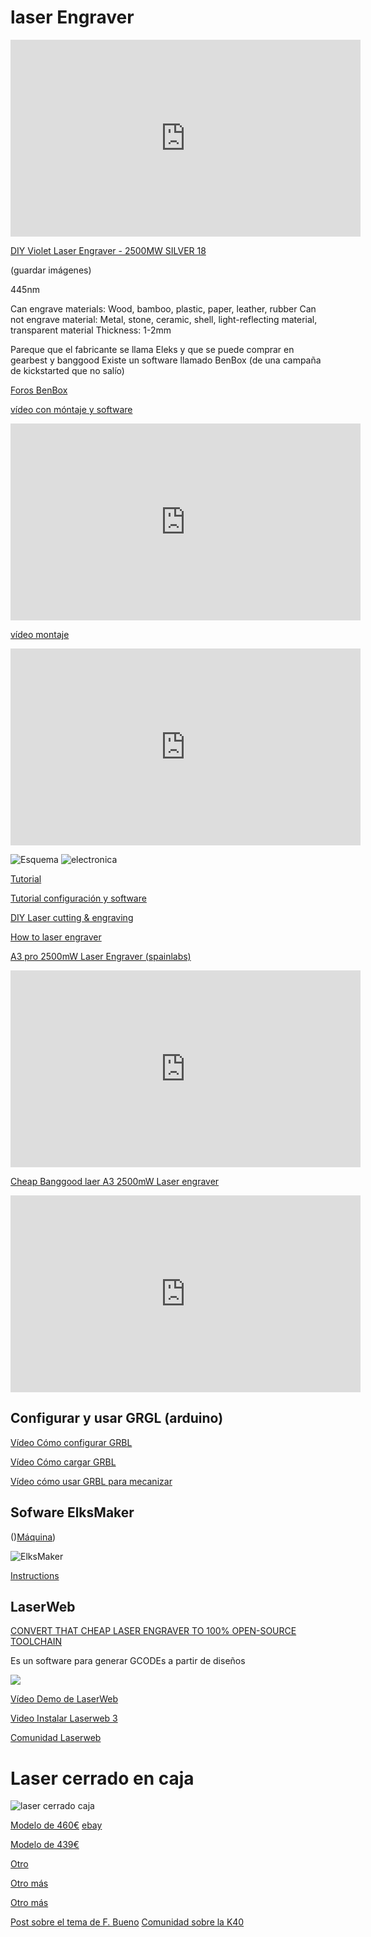 # laser Engraver



<iframe width="560" height="315" src="https://www.youtube.com/embed/9PijjOQbtZo" frameborder="0" allowfullscreen></iframe>


[DIY Violet Laser Engraver  -  2500MW  SILVER 18](http://www.gearbest.com/3d-printers-3d-printer-kits/pp_364360.html)

(guardar imágenes)

445nm

Can engrave materials: Wood, bamboo, plastic, paper, leather, rubber
Can not engrave material: Metal, stone, ceramic, shell, light-reflecting material, transparent material
Thickness: 1-2mm

Pareque que el fabricante se llama Eleks y que se puede comprar en gearbest y banggood
Existe un software llamado BenBox (de una campaña de kickstarted que no salío)

[Foros BenBox](http://www.benboxlaser.us/)

[vídeo con móntaje y software](https://www.youtube.com/watch?v=Q0K2aK_9P6o)

<iframe width="560" height="315" src="https://www.youtube.com/embed/Q0K2aK_9P6o" frameborder="0" allowfullscreen></iframe>

[vídeo montaje](https://www.youtube.com/watch?v=TtmWrU1u9FY)

<iframe width="560" height="315" src="https://www.youtube.com/embed/TtmWrU1u9FY" frameborder="0" allowfullscreen></iframe>

![Esquema](http://www.soonwell.com/ebay_file/pretty-pic/2%20axis%20board-5.jpg)
![electronica](http://i.ebayimg.com/images/i/252291333856-0-1/s-l1000.jpg)

[Tutorial](http://www.instructables.com/id/Benbox-With-Eleks-Laser-Engraver-GearBest-Banggood/step1/Hints-Clarifications-for-the-How-to-Laser-engraver/)

[Tutorial configuración y software](http://www.instructables.com/id/Configurando-La-Grabadora-Laser-Benbox-DIY/)

[DIY Laser  cutting & engraving](http://www.instructables.com/id/Laser-Engraved-Bookmark-With-a-Cheap-Laser-Engrave/?utm_source=pdf&utm_campaign=related)

[How to laser engraver](http://www.instructables.com/id/How-To-Laser-Cutter/)


[A3 pro 2500mW Laser Engraver (spainlabs)](https://www.youtube.com/embed/By-HUSAuZzs)

<iframe width="560" height="315" src="https://www.youtube.com/embed/By-HUSAuZzs" frameborder="0" allowfullscreen></iframe>


[Cheap Banggood laer A3 2500mW Laser engraver](https://www.youtube.com/watch?v=xw68spyDXfk)

<iframe width="560" height="315" src="https://www.youtube.com/embed/xw68spyDXfk" frameborder="0" allowfullscreen></iframe>

## Configurar y usar GRGL (arduino)



[Vídeo Cómo configurar GRBL](https://www.youtube.com/watch?v=zf2RbZb45gw)

[Vídeo Cómo cargar GRBL](https://www.youtube.com/watch?annotation_id=annotation_3187048669&feature=iv&src_vid=zf2RbZb45gw&v=0NEhhZAA8pg)

[Vídeo cómo usar GRBL para mecanizar](https://www.youtube.com/watch?v=_QG86v7_qo0)

## Sofware ElksMaker

()[Máquina](https://www.banggood.com/2500mW-A3-30x40cm-Desktop-DIY-Violet-Laser-Engraver-Picture-CNC-Printer-Assembling-Kits-p-1003863.html))

![ElksMaker](http://eleksmakeross.oss-ap-southeast-1.aliyuncs.com/forum/1dddb31b-26d3-49f7-8b11-33361542d6f8.png)

[Instructions](http://forum.eleksmaker.com/topic/114/elekscam%E4%B8%A8download-instruction)


## LaserWeb

[CONVERT THAT CHEAP LASER ENGRAVER TO 100% OPEN-SOURCE TOOLCHAIN](http://hackaday.com/2016/12/23/convert-that-cheap-laser-engraver-to-100-open-source-toolchain/)

Es un software para generar GCODEs a partir de diseños

![](https://lh3.googleusercontent.com/-jHF-euNxqdQ/WBIqgPrUurI/AAAAAAAABRk/lErxYoaLlqcyOQK8chAP4e4QMFZmN8kzQCJoC/w584-h315-rw/selection.gif)

[Vídeo Demo de LaserWeb](https://www.youtube.com/watch?v=s3iyZzqiFXQ&index=2&list=PL1JTb6-HQgOyc1eM6eX4v0tdSYpXFLYNT)

[Video Instalar Laserweb 3](https://www.youtube.com/watch?v=ZGu3gR9As9k&feature=autoshare)

[Comunidad Laserweb](https://plus.google.com/communities/115879488566665599508)

# Laser cerrado en caja

![laser cerrado caja](http://www.east-signs.com/u_file/images/16_10_14/6376934d97.jpg)

[Modelo de 460€](http://www.east-signs.com/products/small-machine-parts/for-stamp-making/mini-desktop-3020-40w-co2-laser-engraving-cutting-machine-1249.html) [ebay](http://www.ebay.es/itm/182178830081)

[Modelo de 439€](https://www.amazon.com/Mophorn-Engraving-Machine-Engraver-200X300mm/dp/B01HUW512C/ref=as_nsa_da_sm_n_au_dka_ES_pr_da_0_0?sigts=1486938931626&sig=554f36c526eefa2fd0c40bc852c3db48341605ad&adId=B01HUW512C&creativeASIN=B01HUW512C&linkId=ae7bee8ddac91caba3ef919b393a0958&tag=whodotis-20&linkCode=w47&ref-refURL=https%3A%2F%2Fwho.is%2Fwhois%2Fugr.es&slotNum=0&imprToken=a6ca9VDMGUUe3om1DLBysA&th=1)

[Otro](https://www.amazon.com/dp/B011QE1L5G?psc=1)

[Otro más](https://www.amazon.com/Mophorn-Engraving-Machine-Engraver-200X300mm/dp/B01HUW50UK/ref=as_nsa_da_sm_n_au_dka_ES_pr_da_0_0?sigts=1486938931626&sig=554f36c526eefa2fd0c40bc852c3db48341605ad&adId=B01HUW512C&creativeASIN=B01HUW512C&linkId=ae7bee8ddac91caba3ef919b393a0958&tag=whodotis-20&linkCode=w47&ref-refURL=https%3A%2F%2Fwho.is%2Fwhois%2Fugr.es&slotNum=0&imprToken=a6ca9VDMGUUe3om1DLBysA&th=1)

[Otro más](https://es.aliexpress.com/item/New-CO2-laser-cutting-machine-with-lift-system-up-and-down-laser-engrave-machine-with-USB/1862412945.html?spm=2114.43010208.4.52.TfvQaN)

[Post sobre el tema de F. Bueno](https://plus.google.com/u/0/+FernandoBueno)
[Comunidad sobre la K40 ](https://plus.google.com/u/0/collection/kv3JQE)
